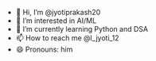 - 👋 Hi, I’m @jyotiprakash20
- 👀 I’m interested in AI/ML
- 🌱 I’m currently learning Python and DSA
- 📫 How to reach me @l_jyoti_12
- 😄 Pronouns: him
  

<!---
jyotiprakash20/jyotiprakash20 is a ✨ special ✨ repository because its `README.md` (this file) appears on your GitHub profile.
You can click the Preview link to take a look at your changes.
--->

